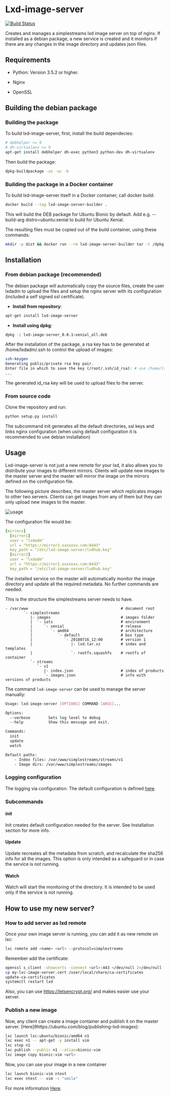 Lxd-image-server
================
[![Build Status](https://travis-ci.org/Avature/lxd-image-server.svg?branch=master)](https://travis-ci.org/Avature/lxd-image-server)

Creates and manages a simplestreams lxd image server on top of nginx.
If installed as a debian package, a new service is created and it monitors
if there are any changes in the image directory and updates json files.

Requirements
------------

* Python: Version 3.5.2 or higher.

* Nginx

* OpenSSL

Building the debian package
---------------------------

### Building the package ###

To build lxd-image-server, first, install the build dependecies:

```bash
# debhelper >= 9
# dh-virtualenv >= 9
apt-get install debhelper dh-exec python3 python-dev dh-virtualenv
```

Then build the package:

```bash
dpkg-buildpackage -us -uc -b
```

### Building the package in a Docker container ###

To build lxd-image-server itself in a Docker container, call docker build:

```bash
docker build --tag lxd-image-server-builder .
```

This will build the DEB package for Ubuntu Bionic by default. Add e.g.
--build-arg distro=ubuntu:xenial to build for Ubuntu Xenial.

The resulting files must be copied out of the build container, using these
commands:

```bash
mkdir -p dist && docker run --rm lxd-image-server-builder tar -C /dpkg -c . | tar -C dist -xv
```

Installation
------------

### From debian package (recommended) ###

The debian package will automatically copy the source files, create the user lxdadm
to upload the files and setup the nginx server with its configuration (included a
self signed ssl certificate).

* **Install from repository**:

```sh
apt-get install lxd-image-server
```

* **Install using dpkg**:

```sh
dpkg -i lxd-image-server_0.0.1~xenial_all.deb
```

After the installation of the package, a rsa key has to be generated at
/home/lxdadm/.ssh to control the upload of images:

```sh
ssh-keygen
Generating public/private rsa key pair.
Enter file in which to save the key (/root/.ssh/id_rsa): # use /home/lxdadm/.ssh/id_rsa
...
```

The generated id_rsa key will be used to upload files to the server.

### From source code ###

Clone the repository and run:

```sh
python setup.py install
```

The subcommand init generates all the default directories, ssl keys and links nginx
configuration (when using default configuration it is recommended to use debian installation)

Usage
-----

Lxd-image-server is not just a new remote for your lxd, it also allows you to
distribute your images to different mirrors. Clients will update new images to
the master server and the master will mirror the image on the mirrors defined
on the configuration file.

The following picture describes, the master server which replicates images to
other two servers. Clients can get images from any of them but they can only
upload new images to the master.


![usage](/doc/images/lxd-usage.svg "lxc usage")

The configuration file would be:

```yaml
[mirrors]
  [mirror1]
  user = "lxdadm"
  url = "https://mirror1.xxxxxxx.com:8443"
  key_path = "/etc/lxd-image-server/lxdhub.key"
  [mirror2]
  user = "lxdadm"
  url = "https://mirror2.xxxxxxx.com:8443"
  key_path = "/etc/lxd-image-server/lxdhub.key"
```

The installed service on the master will automatically monitor the image
directory and update all the required metadata. No further commands are needed.

This is the structure the simplestreams server needs to have.

```
- /var/www                                         # document root
        `- simplestreams
           |- images                               # images folder
           |  `- iats                              # environment
           |     `- xenial                         # release
           |        `- amd64                       # architecture
           |           `- default                  # box type
           |              `- 20180716_12:00        # version 1
           |                 |- lxd.tar.xz         # index and templates
           |                 `- rootfs.squashfs    # rootfs of container
           `- streams
              `- v1
                 |- index.json                     # index of products
                 `- images.json                    # info with versions of products
```

The command `lxd-image-server` can be used to manage the server manually:

```sh
Usage: lxd-image-server [OPTIONS] COMMAND [ARGS]...

Options:
  --verbose        Sets log level to debug
  --help           Show this message and exit.

Commands:
  init
  update
  watch

Default paths:
    - Index files: /var/www/simplestreams/streams/v1
    - Image dirs: /var/www/simplestreams/images
```

### Logging configuration

The logging via configuration. The default configuration is defined
[here](lxd_image_server/default_config.toml).

### Subcommands ###

#### init ####

Init creates default configuration needed for the server. See Installation
section for more info.

#### Update ####

Update recreates all the metadata from scratch, and recalculate the
sha256 info for all the images. This option is only intended as a safeguard or in case
the service is not running.

#### Watch ####

Watch will start the monitoring of the directory. It is intended to be
used only if the service is not running.

How to use my new server?
-------------------------

### How to add server as lxd remote ###

Once your own image server is running, you can add it as new remote on lxc:

```bash
lxc remote add <name> <url> --protocol=simplestreams
```

Remember add the certificate:

```bash
openssl s_client -showcerts -connect <url>:443 </dev/null 2>/dev/null | openssl x509 -outform PEM > my-lxd-image-server.cert
cp my-lxc-image-server.cert /user/local/share/ca-certificates
update-ca-certificates
systemctl restart lxd
```

Also, you can use https://letsencrypt.org/ and makes easier use your server.

### Publish a new image ###

Now, any client can create a image container and publish it on the master server. [Here]9https://ubuntu.com/blog/publishing-lxd-images):

```bash
lxc launch lxc:ubuntu/bionic/amd64 n1
lxc exec n1 -- apt-get -y install vim
lxc stop n1
lxc publish --public n1 --alias=bionic-vim
lxc image copy bionic-vim <url>
```

Now, you can use your image in a new container

```bash
lxc launch bionic-vim ntest
lxc exec ntest -- vim -c "smile"
```

For more information [Here](https://ubuntu.com/blog/publishing-lxd-images).
